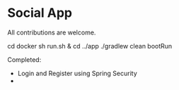 # Social App

All contributions are welcome.

cd docker
sh run.sh &
cd ../app
./gradlew clean bootRun

Completed:

* Login and Register using Spring Security
* 
